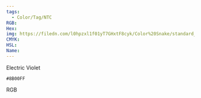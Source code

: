 ```yaml
---
tags:
  - Color/Tag/NTC
RGB:
Hex:
img: https://filedn.com/l0hpzxl1f01yT7GHxtF8cyk/Color%20Snake/standard_csv_to_svg/8B00FF.svg
CMYK:
HSL:
Name:
---
```

Electric Violet
```palette
#8B00FF
```
RGB

